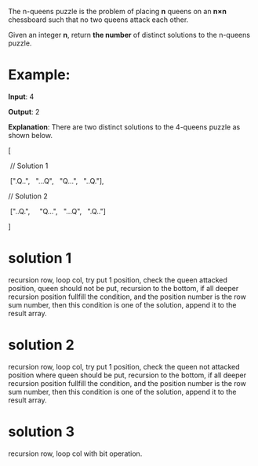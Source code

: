 ﻿﻿﻿﻿﻿﻿﻿﻿The n-queens puzzle is the problem of placing **n** queens on an **n×n** chessboard such that no two queens attack each other.Given an integer **n**, return **the number** of distinct solutions to the n-queens puzzle.# Example:**Input**:  4**Output**: 2**Explanation**:  There are two distinct solutions to the 4-queens puzzle as shown below.[ // Solution 1 [".Q..",   "...Q",  "Q...",  "..Q."],// Solution 2 ["..Q.",    "Q...",  "...Q",  ".Q.."]]# solution 1 recursion row, loop col,  try put 1 position, check the queen attacked position, queen should not be put, recursion to the bottom, if all deeper recursion position fullfill the condition, and the position number is the row sum number, then this condition is one of the solution, append it to the result array.# solution 2recursion row, loop col,  try put 1 position, check the queen not attacked position where queen should be put, recursion to the bottom, if all deeper recursion position fullfill the condition, and the position number is the row sum number, then this condition is one of the solution, append it to the result array.# solution 3recursion row, loop col with bit operation. 